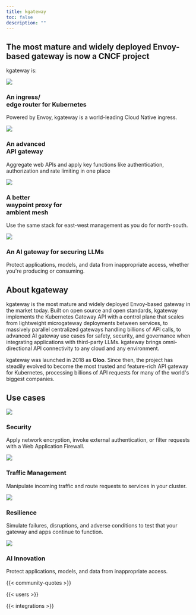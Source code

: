 ```yaml
---
title: kgateway
toc: false
description: ""
---
```



<section class="bg-primary-bg text-white pt-[7.875rem] pb-40 bg-[url(/hero-background.svg)] bg-center bg-no-repeat bg-[length:61.85319rem_60.14119rem] lg:bg-auto">
  <div class="py-8 lg:py-16 flex items-center px-6">
    <div class="text-center mx-auto inline-block">
      <h1 class="text-3xl/tight lg:text-6xl/tight max-w-4xl font-bold mt-6 mx-auto font-heading">The most mature and widely deployed Envoy-based gateway is now a CNCF project</h1>
      <p class="text-2xl lg:text-4xl max-w-4xl font-semibold mt-6 lg:mt-16 mx-auto font-heading">kgateway is:</h2>
    </div>
  </div>

  <div class="flex gap-8 flex-wrap justify-center px-8 md:px-12 xl:px-25">
    <div class="flex gap-8 flex-wrap w-full md:w-auto">
      <div class="flex md:flex-col items-center bg-card-bg px-4 py-[3.75rem] gap-[1.6875rem] md:gap-[3.125rem] w-full md:w-[17.875rem] min-h-[7.4375rem] md:min-h-[25rem] flex-wrap justify-center rounded-xl">
        <div class="flex flex-row md:flex-col gap-8 justify-center items-center">
          <img src="/feature-ingress.svg" />
          <h3 class="font-semibold text-[1.25rem] md:text-[1.5625rem] leading-[1.71875rem] text-primary-text font-heading text-center">An ingress/<br/>edge router for Kubernetes</h3>
        </div>
        <p class="text-primary-text text-center">Powered by Envoy, kgateway is a world-leading Cloud Native ingress.</p>
      </div>
      <div class="flex md:flex-col items-center bg-card-bg px-4 py-[3.75rem] gap-[1.6875rem] md:gap-[3.125rem] w-full md:w-[17.875rem] min-h-[7.4375rem] md:min-h-[25rem] flex-wrap justify-center rounded-xl">
        <div class="flex flex-row md:flex-col gap-8 justify-center items-center">
          <img src="/feature-api-gateway.svg" />
          <h3 class="font-semibold text-[1.25rem] md:text-[1.5625rem] leading-[1.71875rem] text-primary-text font-heading text-center">An advanced<br/>API gateway</h3>
        </div>
        <p class="text-primary-text text-center px-4">Aggregate web APIs and apply key functions like authentication, authorization and rate limiting in one place</p>
      </div>
    </div>
    <div class="flex gap-8 flex-wrap w-full md:w-auto">
      <div class="flex md:flex-col items-center bg-card-bg px-4 py-[3.75rem] gap-[1.6875rem] md:gap-[3.125rem] w-full md:w-[17.875rem] min-h-[7.4375rem] md:min-h-[25rem] flex-wrap justify-center rounded-xl">
        <div class="flex flex-row md:flex-col gap-8 justify-center items-center">
          <img src="/feature-waypoint.svg" />
          <h3 class="font-semibold text-[1.25rem] md:text-[1.5625rem] leading-[1.71875rem] text-primary-text font-heading text-center">A better<br/>waypoint proxy for<br/>ambient mesh</h3>
        </div>
        <p class="text-primary-text text-center">Use the same stack for east-west management as you do for north-south.</p>
      </div>
      <div class="flex md:flex-col items-center bg-card-bg px-4 py-[3.75rem] gap-[1.6875rem] md:gap-[3.125rem] w-full md:w-[17.875rem] min-h-[7.4375rem] md:min-h-[25rem] flex-wrap justify-center rounded-xl">
        <div class="flex flex-row md:flex-col gap-8 justify-center items-center">
          <img src="/use-case-ai.svg" />
          <h3 class="font-semibold text-[1.25rem] md:text-[1.5625rem] leading-[1.71875rem] text-primary-text font-heading text-center">An AI gateway for securing LLMs</h3>
        </div>
        <p class="text-primary-text text-center">Protect applications, models, and data from inappropriate access, whether you're producing or consuming.</p>
      </div>
    </div>
  </div>  
</section>

<section id="about" class="py-[4.375rem] md:py-50 px-4 md:px-12 xl:px-25 bg-card-bg">
 <div class="flex flex-col gap-[3.125rem] md:gap-[6.94rem] items-center">
  <h2 class="text-primary-text text-[2.5rem] leading-[2.75rem] font-semibold font-heading tracking-tight">
      About kgateway
    </h2>
    <div class="flex gap-8 flex-wrap justify-center text-l lg:text-xl px-4">
      <p class="text-primary-text max-w-4xl mx-auto">kgateway is the most mature and widely deployed Envoy-based gateway in the market today. Built on open source and open standards, kgateway implements the Kubernetes Gateway API with a control plane that scales from lightweight microgateway deployments between services, to massively parallel centralized gateways handling billions of API calls, to advanced AI gateway use cases for safety, security, and governance when integrating applications with third-party LLMs. kgateway brings omni-directional API connectivity to any cloud and any environment.</p>
      <p class="text-primary-text max-w-4xl mx-auto">kgateway was launched in 2018 as <b>Gloo</b>. Since then, the project has steadily evolved to become the most trusted and feature-rich API gateway for Kubernetes, processing billions of API requests for many of the world's biggest companies.</p>
    </div>
  </div>
</section>


<section id="use-cases" class="py-[4.375rem] md:py-50 px-4 md:px-12 xl:px-25 flex flex-col gap-[3.125rem] md:gap-[6.94rem] items-center max-w-[1440px] mx-auto">
  <h2 class="text-primary-text text-[2.5rem] leading-[2.75rem] font-semibold font-heading tracking-tight">
    Use cases
  </h2>
  <div class="flex gap-8 flex-wrap justify-center">
    <div class="flex gap-8 flex-wrap w-full md:w-auto">
      <div class="flex md:flex-col items-center bg-card-bg px-4 py-[3.75rem] gap-[1.6875rem] md:gap-[3.125rem] w-full md:w-[17.875rem] min-h-[7.4375rem] md:min-h-[25rem] flex-wrap justify-center rounded-xl">
        <div class="flex flex-row md:flex-col gap-8 justify-center items-center">
          <img src="/use-case-security.svg" />
          <h3 class="font-semibold text-[1.25rem] md:text-[1.5625rem] leading-[1.71875rem] text-primary-text font-heading">Security</h3>
        </div>
        <p class="text-primary-text text-center">Apply network encryption, invoke external authentication, or filter requests with a Web Application Firewall.</p>
      </div>
      <div class="flex md:flex-col items-center bg-card-bg px-4 py-[3.75rem] gap-[1.6875rem] md:gap-[3.125rem] w-full md:w-[17.875rem] min-h-[7.4375rem] md:min-h-[25rem] flex-wrap justify-center rounded-xl">
        <div class="flex flex-row md:flex-col gap-8 justify-center items-center">
          <img src="/use-case-traffic.svg" />
          <h3 class="font-semibold text-[1.25rem] md:text-[1.5625rem] leading-[1.71875rem] text-primary-text font-heading">Traffic Management</h3>
        </div>
        <p class="text-primary-text text-center">Manipulate incoming traffic and route requests to services in your cluster.</p>
      </div>
    </div>
    <div class="flex gap-8 flex-wrap w-full md:w-auto">
      <div class="flex md:flex-col items-center bg-card-bg px-4 py-[3.75rem] gap-[1.6875rem] md:gap-[3.125rem] w-full md:w-[17.875rem] min-h-[7.4375rem] md:min-h-[25rem] flex-wrap justify-center rounded-xl">
        <div class="flex flex-row md:flex-col gap-8 justify-center items-center">
          <img src="/use-case-resilience.svg" />
          <h3 class="font-semibold text-[1.25rem] md:text-[1.5625rem] leading-[1.71875rem] text-primary-text font-heading">Resilience</h3>
        </div>
        <p class="text-primary-text text-center">Simulate failures, disruptions, and adverse conditions to test that your gateway and apps continue to function.</p>
      </div>
      <div class="flex md:flex-col items-center bg-card-bg px-4 py-[3.75rem] gap-[1.6875rem] md:gap-[3.125rem] w-full md:w-[17.875rem] min-h-[7.4375rem] md:min-h-[25rem] flex-wrap justify-center rounded-xl">
        <div class="flex flex-row md:flex-col gap-8 justify-center items-center">
          <img src="/use-case-ai.svg" />
          <h3 class="font-semibold text-[1.25rem] md:text-[1.5625rem] leading-[1.71875rem] text-primary-text font-heading">AI Innovation</h3>
        </div>
        <p class="text-primary-text text-center">Protect applications, models, and data from inappropriate access.</p>
      </div>
    </div>
  </div>
</section>

{{< community-quotes >}}

{{< users >}}

{{< integrations >}}